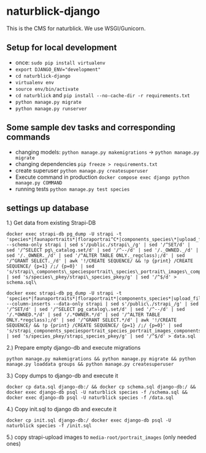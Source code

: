 # naturblick-django

This is the CMS for naturblick. We use WSGI/Gunicorn.

## Setup for local development

* once: `sudo pip install virtualenv`
* `export DJANGO_ENV="development"`
* `cd naturblick-django`
* `virtualenv env`
* `source env/bin/activate` 
* `cd naturblick` and `pip install --no-cache-dir -r requirements.txt`
* `python manage.py migrate`
* `python manage.py runserver`

## Some sample dev tasks and corresponding commands

* changing models: `python manage.py makemigrations` -> `python manage.py migrate`
* changing dependencies `pip freeze > requirements.txt`
* create superuser `python manage.py createsuperuser`
* Execute command in production `docker compose exec django python manage.py COMMAND`
* running tests `python manage.py test species`

## settings up database

1.) Get data from existing Strapi-DB

```
docker exec strapi-db pg_dump -U strapi -t 'species*|faunaportraits*|floraportrai^C*|components_species\*|upload_file\*' --schema-only strapi | sed s'/public./strapi\_/g' | sed '/^SET/d' | sed '/^SELECT pg\_catalog.set/d' | sed '/^--/d' | sed '/._OWNED._/d' | sed '/._OWNER._/d' | sed '/^ALTER TABLE ONLY._regclass);/d' | sed '/^GRANT SELECT._/d' | awk '!/CREATE SEQUENCE/ && !p {print} /CREATE SEQUENCE/ {p=1} /;/ {p=0}' | sed 's/strapi\_components\_speciesportrait\_species\_portrait\_images\_components/strapi\_components\_speciesportrait\_species\_portrait\_images\_compo/g' | sed 's/species\_pkey/strapi\_species_pkey/g' | sed '/^$/d' > schema.sql\
```

```
docker exec strapi-db pg_dump -U strapi -t 'species*|faunaportraits*|floraportrait*|components_species*|upload_file*' --column-inserts --data-only strapi | sed s'/public\./strapi_/g' | sed '/^SET/d' | sed '/^SELECT pg_catalog\.set/d' | sed '/^--/d' | sed '/.*OWNED.*/d' | sed '/.*OWNER.*/d' | sed '/^ALTER TABLE ONLY.*regclass);/d' | sed '/^GRANT SELECT.*/d' | awk '!/CREATE SEQUENCE/ && !p {print} /CREATE SEQUENCE/ {p=1} /;/ {p=0}' | sed 's/strapi_components_speciesportrait_species_portrait_images_components/strapi_components_speciesportrait_species_portrait_images_compo/g' | sed 's/species_pkey/strapi_species_pkey/g' | sed '/^$/d' > data.sql
```

2.) Prepare empty django-db and execute migrations

```
python manage.py makemigrations && python manage.py migrate && python manage.py loaddata groups && python manage.py createsuperuser 
```

3.) Copy dumps to django-db and execute it

```
docker cp data.sql django-db:/ && docker cp schema.sql django-db:/ && docker exec django-db psql -U naturblick species -f /schema.sql && docker exec django-db psql -U naturblick species -f /data.sql
```

4.) Copy init.sql to django db and execute it

```
docker cp init.sql django-db:/ docker exec django-db psql -U naturblick species -f /init.sql
```

5.) copy strapi-upload images to `media-root/portrait_images` (only needed ones)